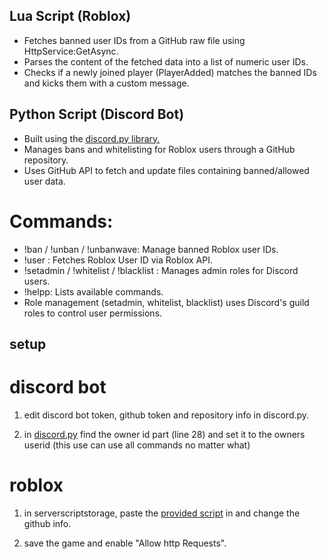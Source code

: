 ## Lua Script (Roblox)
- Fetches banned user IDs from a GitHub raw file using HttpService:GetAsync.
- Parses the content of the fetched data into a list of numeric user IDs.
- Checks if a newly joined player (PlayerAdded) matches the banned IDs and kicks them with a custom message.

## Python Script (Discord Bot)
- Built using the [discord.py library.](https://discordpy.readthedocs.io/en/stable/)
- Manages bans and whitelisting for Roblox users through a GitHub repository.
- Uses GitHub API to fetch and update files containing banned/allowed user data.

# Commands:
- !ban / !unban / !unbanwave: Manage banned Roblox user IDs.
- !user <username>: Fetches Roblox User ID via Roblox API.
- !setadmin <role> / !whitelist <user> / !blacklist <user>: Manages admin roles for Discord users.
- !helpp: Lists available commands.
- Role management (setadmin, whitelist, blacklist) uses Discord's guild roles to control user permissions.

## setup

# discord bot
1. edit discord bot token, github token and repository info in discord.py.

2. in [discord.py](https://github.com/fentfeen/roblox-to-discord-/blob/main/src/bot.py) find the owner id part (line 28) and set it to the owners userid (this use can use all commands no matter what)

# roblox
1. in serverscriptstorage, paste the [provided script](https://github.com/fentfeen/roblox-to-discord-/blob/main/src/roblox.lua) in and change the github info.

2. save the game and enable "Allow http Requests".
